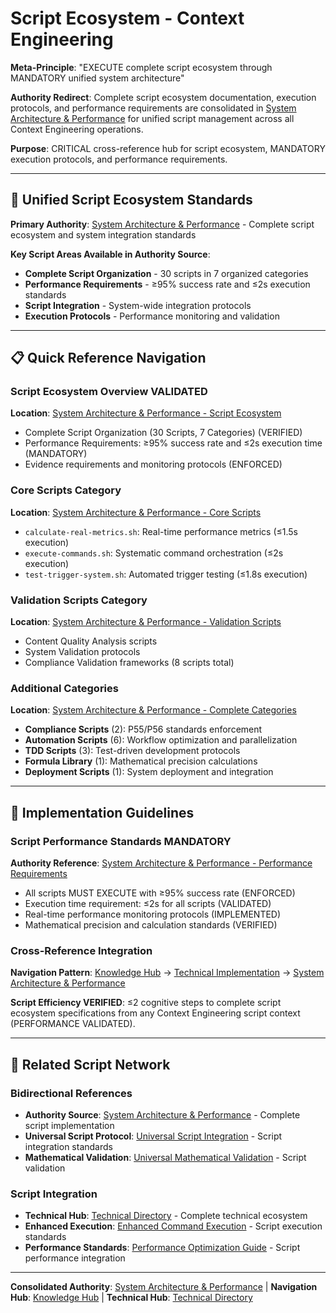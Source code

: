 # Script Ecosystem - Context Engineering

**Meta-Principle**: "EXECUTE complete script ecosystem through MANDATORY unified system architecture"

**Authority Redirect**: Complete script ecosystem documentation, execution protocols, and performance requirements are consolidated in [System Architecture & Performance](./system-architecture-performance.md) for unified script management across all Context Engineering operations.

**Purpose**: CRITICAL cross-reference hub for script ecosystem, MANDATORY execution protocols, and performance requirements.

---

## 🔗 **Unified Script Ecosystem Standards**

**Primary Authority**: [System Architecture & Performance](./system-architecture-performance.md) - Complete script ecosystem and system integration standards

**Key Script Areas Available in Authority Source**:
- **Complete Script Organization** - 30 scripts in 7 organized categories
- **Performance Requirements** - ≥95% success rate and ≤2s execution standards
- **Script Integration** - System-wide integration protocols
- **Execution Protocols** - Performance monitoring and validation

---

## 📋 **Quick Reference Navigation**

### **Script Ecosystem Overview VALIDATED**
**Location**: [System Architecture & Performance - Script Ecosystem](./system-architecture-performance.md#-script-ecosystem)
- Complete Script Organization (30 Scripts, 7 Categories) (VERIFIED)
- Performance Requirements: ≥95% success rate and ≤2s execution time (MANDATORY)
- Evidence requirements and monitoring protocols (ENFORCED)

### **Core Scripts Category**
**Location**: [System Architecture & Performance - Core Scripts](./system-architecture-performance.md#core-scripts-scriptscode)
- `calculate-real-metrics.sh`: Real-time performance metrics (≤1.5s execution)
- `execute-commands.sh`: Systematic command orchestration (≤2s execution)
- `test-trigger-system.sh`: Automated trigger testing (≤1.8s execution)

### **Validation Scripts Category**
**Location**: [System Architecture & Performance - Validation Scripts](./system-architecture-performance.md#validation-scripts-scriptsvalidation)
- Content Quality Analysis scripts
- System Validation protocols
- Compliance Validation frameworks (8 scripts total)

### **Additional Categories**
**Location**: [System Architecture & Performance - Complete Categories](./system-architecture-performance.md#script-ecosystem)
- **Compliance Scripts** (2): P55/P56 standards enforcement
- **Automation Scripts** (6): Workflow optimization and parallelization
- **TDD Scripts** (3): Test-driven development protocols
- **Formula Library** (1): Mathematical precision calculations
- **Deployment Scripts** (1): System deployment and integration

---

## 🎯 **Implementation Guidelines**

### **Script Performance Standards MANDATORY**
**Authority Reference**: [System Architecture & Performance - Performance Requirements](./system-architecture-performance.md#complete-script-organization-30-scripts-7-categories)
- All scripts MUST EXECUTE with ≥95% success rate (ENFORCED)
- Execution time requirement: ≤2s for all scripts (VALIDATED)
- Real-time performance monitoring protocols (IMPLEMENTED)
- Mathematical precision and calculation standards (VERIFIED)

### **Cross-Reference Integration**
**Navigation Pattern**: [Knowledge Hub](../README.md) → [Technical Implementation](../README.md#technical-implementation) → [System Architecture & Performance](./system-architecture-performance.md)

**Script Efficiency VERIFIED**: ≤2 cognitive steps to complete script ecosystem specifications from any Context Engineering script context (PERFORMANCE VALIDATED).

---

## 🔧 **Related Script Network**

### **Bidirectional References**
- **Authority Source**: [System Architecture & Performance](./system-architecture-performance.md) - Complete script implementation
- **Universal Script Protocol**: [Universal Script Integration](./universal-script-integration-protocol.md) - Script integration standards
- **Mathematical Validation**: [Universal Mathematical Validation](../protocols/universal-mathematical-validation-protocol.md) - Script validation

### **Script Integration**
- **Technical Hub**: [Technical Directory](./README.md) - Complete technical ecosystem
- **Enhanced Execution**: [Enhanced Command Execution](./enhanced-command-execution.md) - Script execution standards
- **Performance Standards**: [Performance Optimization Guide](../strategies/PERFORMANCE_OPTIMIZATION.md) - Script performance integration

---

**Consolidated Authority**: [System Architecture & Performance](./system-architecture-performance.md) | **Navigation Hub**: [Knowledge Hub](../README.md) | **Technical Hub**: [Technical Directory](./README.md)
